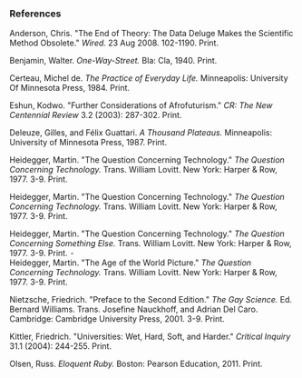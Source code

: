 ### References

Anderson, Chris. "The End of Theory: The Data Deluge Makes the Scientific Method Obsolete." *Wired.* 23 Aug 2008. 102-1190. Print.

Benjamin, Walter. *One-Way-Street.* Bla: Cla, 1940. Print.

Certeau, Michel de. *The Practice of Everyday Life.* Minneapolis: University Of Minnesota Press, 1984. Print.

Eshun, Kodwo. "Further Considerations of Afrofuturism." *CR: The New Centennial Review* 3.2 (2003): 287-302. Print.

Deleuze, Gilles, and Félix Guattari. *A Thousand Plateaus.* Minneapolis: University of Minnesota Press, 1987. Print.

Heidegger, Martin. "The Question Concerning Technology." *The Question Concerning Technology.* Trans. William Lovitt. New York: Harper & Row, 1977. 3-9. Print.

Heidegger, Martin. "The Question Concerning Technology." *The Question Concerning Technology.* Trans. William Lovitt. New York: Harper & Row, 1977. 3-9. Print.

Heidegger, Martin. "The Question Concerning Technology." *The Question Concerning Something Else.* Trans. William Lovitt. New York: Harper & Row, 1977. 3-9. Print.
	⁃	
Heidegger, Martin. "The Age of the World Picture." *The Question Concerning Technology.* Trans. William Lovitt. New York: Harper & Row, 1977. 3-9. Print.

Nietzsche, Friedrich. "Preface to the Second Edition." *The Gay Science.* Ed. Bernard Williams. Trans. Josefine Nauckhoff, and Adrian Del Caro. Cambridge: Cambridge University Press, 2001. 3-9. Print.

Kittler, Friedrich. "Universities: Wet, Hard, Soft, and Harder." *Critical Inquiry* 31.1 (2004): 244-255. Print.

Olsen, Russ. *Eloquent Ruby.* Boston: Pearson Education, 2011. Print.
